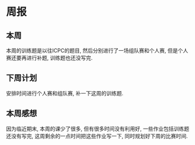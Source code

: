 # 周报

## 本周

本周的训练题是以往ICPC的题目,  然后分别进行了一场组队赛和个人赛, 但是个人赛还要再进行补题, 训练题也还没写完.

## 下周计划

安排时间进行个人赛和组队赛, 补一下这周的训练题.

## 本周感想

因为临近期末, 本周的课少了很多, 但有很多时间没有利用好, 一些作业包括训练题还没有写完, 这周剩余的一点时间把这些作业写一下, 同时规划好下周的比赛时间.
